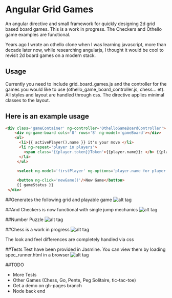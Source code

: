 # Angular Grid Games

An angular directive and small framework for quickly designing 2d grid based board games. This is a work in progress. The Checkers and Othello game examples are functional.

Years ago I wrote an othello clone when I was learning javascript, more than decade later now, while researching angularjs, I thought it would be cool to revisit 2d board games on a modern stack.  

## Usage

Currently you need to include grid_board_games.js and the controller for the games you would like to use (othello_game_board_controller.js, chess... et). All styles and layout are handled through css. The directive applies minimal classes to the layout. 

## Here is an example usage
```html
<div class='gameContainer' ng-controller='OthelloGameBoardController'>
    <div ng-game-board cols='8' rows='8' ng-model='gameBoard'></div> 
    <ul>
      <li>{{ activePlayer().name }} it's your move </li>
      <li ng-repeat='player in players'>
        <span class='{{player.token}}Token'>{{player.name}}: </b> {{player.score}}
      </li>
     </ul>

     <select ng-model='firstPlayer' ng-options='player.name for player in players'></select>
    
     <button ng-click='newGame()'/>New Game</button>
     {{ gameStatus }}
 </div>

```

##Generates the following grid and playable game
![alt tag](https://raw.github.com/byllc/AngularGridGames/master/images/othello.png)

##And Checkers is now functional with single jump mechanics
![alt tag](https://raw.github.com/byllc/AngularGridGames/master/images/checkers.png)

##Number Puzzle
![alt tag](https://raw.github.com/byllc/AngularGridGames/master/images/numbers.png)


##Chess is a work in progress
![alt tag](https://raw.github.com/byllc/AngularGridGames/master/images/chess.png)

The look and feel differences are completely handled via css

##Tests
Test have been provided in Jasmine. You can view them by loading spec_runner.html in a browser
![alt tag](https://raw.github.com/byllc/AngularGridGames/master/images/spec.png)

##TODO
 * More Tests
 * Other Games (Chess, Go, Pente, Peg Solitaire, tic-tac-toe)
 * Get a demo on gh-pages branch
 * Node back end